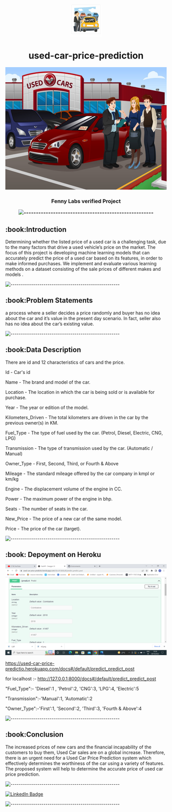 <p align="center"> 
  <img src="images/2.jfif" alt="2.jfif" width="100px" height="100px">
<h1 align="center"> used-car-price-prediction  </h1> 

     
<p align="center"> 
<img src="images/all.jpeg" alt="all.jpeg" height="382px">
</p>
<h3 align="center"> Fenny Labs verified Project 

![-----------------------------------------------------](https://raw.githubusercontent.com/andreasbm/readme/master/assets/lines/rainbow.png)

<h2> :book:Introduction</h2>
Determining whether the listed price of a used car is a
challenging task, due to the many factors that drive a used
vehicle’s price on the market. The focus of this project is
developing machine learning models that can accurately
predict the price of a used car based on its features, in order
to make informed purchases. We implement and evaluate
various learning methods on a dataset consisting of the sale
prices of different makes and models .

![-----------------------------------------------------](https://raw.githubusercontent.com/andreasbm/readme/master/assets/lines/rainbow.png)


 <h2> :book:Problem Statements</h2>
a process where a seller decides a price
randomly and buyer has no idea about the car and it’s value in
the present day scenario. In fact, seller also has no idea about
the car’s existing value.

![-----------------------------------------------------](https://raw.githubusercontent.com/andreasbm/readme/master/assets/lines/rainbow.png)

<h2> :book:Data Description</h2>
There are id and 12 characteristics of cars and the price.

Id - Car's id

Name - The brand and model of the car.

Location - The location in which the car is being sold or is available for purchase.

Year - The year or edition of the model.

Kilometers_Driven - The total kilometers are driven in the car by the previous owner(s) in KM.

Fuel_Type - The type of fuel used by the car. (Petrol, Diesel, Electric, CNG, LPG)

Transmission - The type of transmission used by the car. (Automatic / Manual)

Owner_Type - First, Second, Third, or Fourth & Above

Mileage - The standard mileage offered by the car company in kmpl or km/kg

Engine - The displacement volume of the engine in CC.

Power - The maximum power of the engine in bhp.

Seats - The number of seats in the car.

New_Price - The price of a new car of the same model.

Price - The price of the car (target).

![-----------------------------------------------------](https://raw.githubusercontent.com/andreasbm/readme/master/assets/lines/rainbow.png)
  
<h2> :book: Depoyment on Heroku</h2>

[![](https://github.com/sushant8525/used-car-price-prediction/blob/4242500f1d0aeb89fa3391eb533d5d19c82c08b3/images/car.png)](https://used-car-price-predictio.herokuapp.com/docs#/default/predict_predict_post
)

https://used-car-price-predictio.herokuapp.com/docs#/default/predict_predict_post

for localhost :- http://127.0.0.1:8000/docs#/default/predict_predict_post

"Fuel_Type":- 'Diesel':1  , 'Petrol':2,  'CNG':3,   'LPG':4,   'Electric':5

"Transmission":-'Manual':1,    'Automatic':2

"Owner_Type":-'First':1,   'Second':2,    'Third':3,    'Fourth & Above':4

![-----------------------------------------------------](https://raw.githubusercontent.com/andreasbm/readme/master/assets/lines/rainbow.png)


<h2> :book:Conclusion</h2>
The increased prices of new cars and the financial
incapability of the customers to buy them, Used Car sales are
on a global increase. Therefore, there is an urgent need for a
Used Car Price Prediction system which effectively
determines the worthiness of the car using a variety of
features. The proposed system will help to determine the
accurate price of used car price prediction.

![-----------------------------------------------------](https://raw.githubusercontent.com/andreasbm/readme/master/assets/lines/rainbow.png)


[![LinkedIn Badge](https://img.shields.io/badge/LinkedIn-0077B5?style=for-the-badge&logo=linkedin&logoColor=white)](https://www.linkedin.com/in/sushant-jagtap-b93a771a/)

![-----------------------------------------------------](https://raw.githubusercontent.com/andreasbm/readme/master/assets/lines/rainbow.png)


